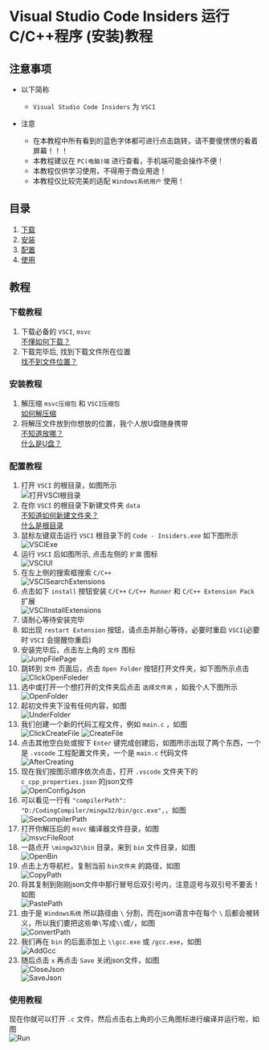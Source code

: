 # Visual Studio Code Insiders 运行C/C++程序 (安装)教程

## 注意事项

* 以下简称
  * `Visual Studio Code Insiders` 为 `VSCI`

* 注意
  * 在本教程中所有看到的蓝色字体都可进行点击跳转，请不要傻愣愣的看着屏幕！！！
  * 本教程建议在 `PC(电脑)端` 进行查看，手机端可能会操作不便！
  * 本教程仅供学习使用，不得用于商业用途！
  * 本教程仅比较完美的适配 `Windows系统用户` 使用！

## 目录

1. [下载](#下载教程)
2. [安装](#安装教程)
3. [配置](#配置教程)
4. [使用](#使用教程)

## 教程

### 下载教程

1. 下载必备的 `VSCI`, `msvc`  
    [不懂如何下载？](./Download.MD)
2. 下载完毕后, 找到下载文件所在位置  
    [找不到文件位置？](./Download.MD/#文件位置)

### 安装教程

1. 解压缩 `msvc压缩包` 和 `VSCI压缩包`  
    [如何解压缩](./Unzip.MD)
2. 将解压文件放到你想放的位置，我个人放U盘随身携带  
    [不知道放哪？](./Hopeless.MD)  
    [什么是U盘？](./Hopeless.MD)

### 配置教程

1. 打开 `VSCI` 的根目录，如图所示  
    ![打开VSCI根目录](./images/VSCInsidersConfig/1.png)
2. 在你 `VSCI` 的根目录下新建文件夹 `data`  
    [不知道如何新建文件夹？](./Hopeless.MD)  
    [什么是根目录](./Crap.MD)
3. 鼠标左键双击运行 `VSCI` 根目录下的 `Code - Insiders.exe` 如下图所示  
    ![VSCIExe](./images/VSCInsidersConfig/2.png)
4. 运行 `VSCI` 后如图所示, 点击左侧的 `扩展` 图标  
    ![VSCIUI](./images/VSCInsidersConfig/3.png)
5. 在左上侧的搜索框搜索 `C/C++`  
    ![VSCISearchExtensions](./images/VSCInsidersConfig/4.png)
6. 点击如下 `install` 按钮安装 `C/C++` `C/C++ Runner` 和 `C/C++ Extension Pack` 扩展  
    ![VSCIInstallExtensions](./images/VSCInsidersConfig/5.png)
7. 请耐心等待安装完毕
8. 如出现 `restart Extension` 按钮，请点击并耐心等待，必要时重启 `VSCI`(必要时 `VSCI` 会提醒你重启)
9. 安装完毕后，点击左上角的 `文件` 图标  
    ![JumpFilePage](./images/VSCInsidersConfig/6.png)
10. 跳转到 `文件` 页面后，点击 `Open Folder` 按钮打开文件夹，如下图所示点击  
    ![ClickOpenFoleder](./images/VSCInsidersConfig/7.png)
11. 选中或打开一个想打开的文件夹后点击 `选择文件夹` ，如我个人下图所示  
    ![OpenFolder](./images/VSCInsidersConfig/8.png)
12. 起初文件夹下没有任何内容，如图  
    ![UnderFolder](./images/VSCInsidersConfig/9.png)
13. 我们创建一个新的代码工程文件，例如 `main.c` ，如图  
    ![ClickCreateFile](./images/VSCInsidersConfig/10.png)
    ![CreateFile](./images/VSCInsidersConfig/11.png)
14. 点击其他空白处或按下 `Enter` 键完成创建后，如图所示出现了两个东西，一个是 `.vscode` 工程配置文件夹，一个是 `main.c` 代码文件  
    ![AfterCreating](./images/VSCInsidersConfig/12.png)
15. 现在我们按图示顺序依次点击，打开 `.vscode` 文件夹下的 `c_cpp_properties.json` 的json文件  
    ![OpenConfigJson](./images/VSCInsidersConfig/13.png)
16. 可以看见一行有 `"compilerPath": "D:/CodingCompiler/mingw32/bin/gcc.exe",`，如图  
    ![SeeCompilerPath](./images/VSCInsidersConfig/14.png)
17. 打开你解压后的 `msvc` 编译器文件目录，如图  
    ![msvcFileRoot](./images/VSCInsidersConfig/15.png)
18. 一路点开 `\mingw32\bin` 目录，来到 `bin` 文件目录，如图  
    ![OpenBin](./images/VSCInsidersConfig/16.png)
19. 点击上方导航栏，复制当前 `bin文件夹` 的路径，如图  
    ![CopyPath](./images/VSCInsidersConfig/17.png)
20. 将其复制到刚刚json文件中那行冒号后双引号内，注意逗号与双引号不要丢！如图  
    ![PastePath](./images/VSCInsidersConfig/18.png)
21. 由于是 `Windows系统` 所以路径由 `\` 分割，而在json语言中在每个 `\` 后都会被转义，所以我们要把这些单`\`写成`\\`或`/`，如图  
    ![ConvertPath](./images/VSCInsidersConfig/19.png)
22. 我们再在 `bin` 的后面添加上 `\\gcc.exe` 或 `/gcc.exe`，如图  
    ![AddGcc](./images/VSCInsidersConfig/20.png)
23. 随后点击 `x` 再点击 `Save` 关闭json文件，如图  
    ![CloseJson](./images/VSCInsidersConfig/21.png)  
    ![SaveJson](./images/VSCInsidersConfig/22.png)

### 使用教程

现在你就可以打开 `.c` 文件，然后点击右上角的小三角图标进行编译并运行啦，如图  
![Run](./images/RunC.png)
